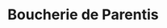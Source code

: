 ---
title: "Boucherie de Parentis"
url: /parentis-en-born/boucherie-de-parentis/
shop: boucherie
---